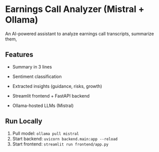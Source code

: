 # Earnings Call Analyzer (Mistral + Ollama)
An AI-powered assistant to analyze earnings call transcripts, summarize them,
## Features
- Summary in 3 lines
- Sentiment classification
- Extracted insights (guidance, risks, growth)
- Streamlit frontend + FastAPI backend

- Ollama-hosted LLMs (Mistral)
## Run Locally
1. Pull model: `ollama pull mistral`
2. Start backend: `uvicorn backend.main:app --reload`
3. Start frontend: `streamlit run frontend/app.py`
